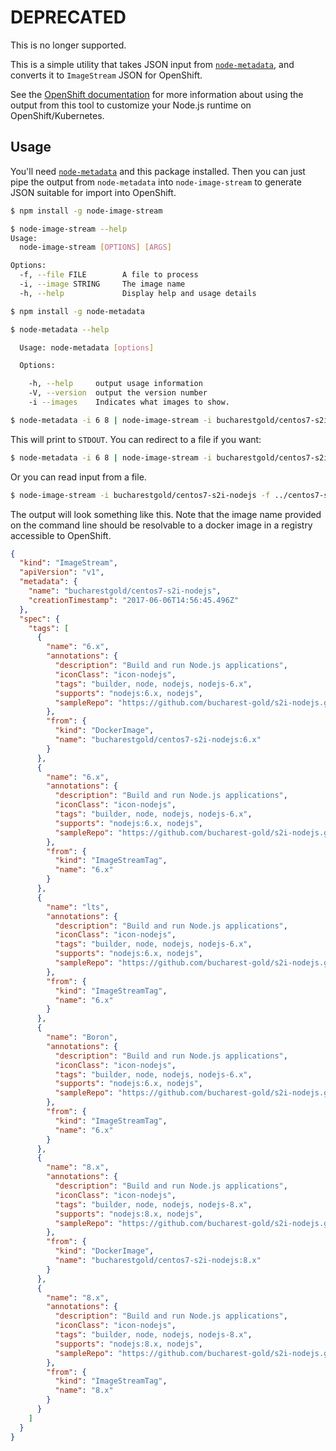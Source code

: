 # DEPRECATED

This is no longer supported.

This is a simple utility that takes JSON input from 
[`node-metadata`](https://npmjs.com/package/node-metadata), and converts it
to `ImageStream` JSON for OpenShift.

See the [OpenShift documentation](https://docs.openshift.com/enterprise/3.2/dev_guide/managing_images.html#importing-tag-and-image-metadata)
for more information about using the output from this tool to customize your Node.js runtime on OpenShift/Kubernetes.

## Usage
You'll need [`node-metadata`](https://npmjs.com/package/node-metadata) and this package installed.
Then you can just pipe the output from `node-metadata` into `node-image-stream` to generate JSON
suitable for import into OpenShift.

```sh
$ npm install -g node-image-stream

$ node-image-stream --help
Usage:
  node-image-stream [OPTIONS] [ARGS]

Options:
  -f, --file FILE        A file to process
  -i, --image STRING     The image name
  -h, --help             Display help and usage details

$ npm install -g node-metadata

$ node-metadata --help

  Usage: node-metadata [options]

  Options:

    -h, --help     output usage information
    -V, --version  output the version number
    -i --images    Indicates what images to show.

$ node-metadata -i 6 8 | node-image-stream -i bucharestgold/centos7-s2i-nodejs
```

This will print to `STDOUT`. You can redirect to a file if you want:

```sh
$ node-metadata -i 6 8 | node-image-stream -i bucharestgold/centos7-s2i-nodejs > image-streams.json
```

Or you can read input from a file.

```sh
$ node-image-stream -i bucharestgold/centos7-s2i-nodejs -f ../centos7-s2i-nodejs/releases.json
```

The output will look something like this. Note that the image name provided on the command line should
be resolvable to a docker image in a registry accessible to OpenShift.

```json
{
  "kind": "ImageStream",
  "apiVersion": "v1",
  "metadata": {
    "name": "bucharestgold/centos7-s2i-nodejs",
    "creationTimestamp": "2017-06-06T14:56:45.496Z"
  },
  "spec": {
    "tags": [
      {
        "name": "6.x",
        "annotations": {
          "description": "Build and run Node.js applications",
          "iconClass": "icon-nodejs",
          "tags": "builder, node, nodejs, nodejs-6.x",
          "supports": "nodejs:6.x, nodejs",
          "sampleRepo": "https://github.com/bucharest-gold/s2i-nodejs.git"
        },
        "from": {
          "kind": "DockerImage",
          "name": "bucharestgold/centos7-s2i-nodejs:6.x"
        }
      },
      {
        "name": "6.x",
        "annotations": {
          "description": "Build and run Node.js applications",
          "iconClass": "icon-nodejs",
          "tags": "builder, node, nodejs, nodejs-6.x",
          "supports": "nodejs:6.x, nodejs",
          "sampleRepo": "https://github.com/bucharest-gold/s2i-nodejs.git"
        },
        "from": {
          "kind": "ImageStreamTag",
          "name": "6.x"
        }
      },
      {
        "name": "lts",
        "annotations": {
          "description": "Build and run Node.js applications",
          "iconClass": "icon-nodejs",
          "tags": "builder, node, nodejs, nodejs-6.x",
          "supports": "nodejs:6.x, nodejs",
          "sampleRepo": "https://github.com/bucharest-gold/s2i-nodejs.git"
        },
        "from": {
          "kind": "ImageStreamTag",
          "name": "6.x"
        }
      },
      {
        "name": "Boron",
        "annotations": {
          "description": "Build and run Node.js applications",
          "iconClass": "icon-nodejs",
          "tags": "builder, node, nodejs, nodejs-6.x",
          "supports": "nodejs:6.x, nodejs",
          "sampleRepo": "https://github.com/bucharest-gold/s2i-nodejs.git"
        },
        "from": {
          "kind": "ImageStreamTag",
          "name": "6.x"
        }
      },
      {
        "name": "8.x",
        "annotations": {
          "description": "Build and run Node.js applications",
          "iconClass": "icon-nodejs",
          "tags": "builder, node, nodejs, nodejs-8.x",
          "supports": "nodejs:8.x, nodejs",
          "sampleRepo": "https://github.com/bucharest-gold/s2i-nodejs.git"
        },
        "from": {
          "kind": "DockerImage",
          "name": "bucharestgold/centos7-s2i-nodejs:8.x"
        }
      },
      {
        "name": "8.x",
        "annotations": {
          "description": "Build and run Node.js applications",
          "iconClass": "icon-nodejs",
          "tags": "builder, node, nodejs, nodejs-8.x",
          "supports": "nodejs:8.x, nodejs",
          "sampleRepo": "https://github.com/bucharest-gold/s2i-nodejs.git"
        },
        "from": {
          "kind": "ImageStreamTag",
          "name": "8.x"
        }
      }
    ]
  }
}
```